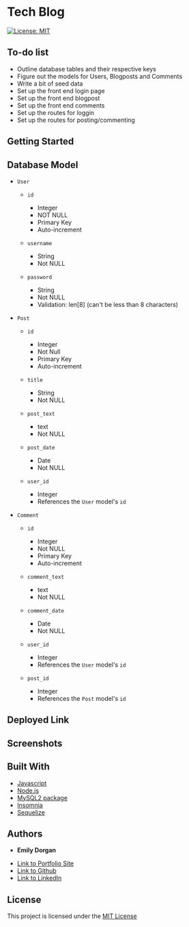 # Tech Blog

[![License: MIT](https://img.shields.io/badge/License-MIT-yellow.svg)](https://opensource.org/licenses/MIT)

## To-do list

* Outline database tables and their respective keys
* Figure out the models for Users, Blogposts and Comments
* Write a bit of seed data
* Set up the front end login page
* Set up the front end blogpost
* Set up the front end comments
* Set up the routes for loggin
* Set up the routes for posting/commenting


## Getting Started

## Database Model

* `User`

    * `id`

        * Integer
        * NOT NULL
        * Primary Key
        * Auto-increment
    
    * `username`
        * String
        * Not NULL

    * `password`
        * String
        * Not NULL
        * Validation: len[8] (can't be less than 8 characters)

* `Post`
    * `id`
        * Integer
        * Not Null
        * Primary Key
        * Auto-increment
    
    * `title`
        * String
        * Not NULL
    
    * `post_text`
        * text
        * Not NULL
    
    * `post_date`
        * Date
        * Not NULL
    
    * `user_id`
        * Integer
        * References the `User` model's `id`

* `Comment`
    * `id`
        * Integer
        * Not NULL
        * Primary Key
        * Auto-increment
    
    * `comment_text`
        * text
        * Not NULL
    
    * `comment_date`
        * Date
        * Not NULL
    
    * `user_id`
        * Integer
        * References the `User` model's `id`

    * `post_id`
        * Integer
        * References the `Post` model's `id`
    



## Deployed Link



## Screenshots


## Built With

* [Javascript](https://developer.mozilla.org/en-US/docs/Web/JavaScript)
* [Node.js](https://nodejs.org/)
* [MySQL2 package](https://www.npmjs.com/package/mysql2)
* [Insomnia](https://insomnia.rest/)
* [Sequelize](https://sequelize.org/)


## Authors

* **Emily Dorgan** 

- [Link to Portfolio Site](https://emdorgan.github.io/updated-portfolio/)
- [Link to Github](https://github.com/emdorgan)
- [Link to LinkedIn](https://www.linkedin.com/in/emily-dorgan/)

## License

This project is licensed under the [MIT License](https://opensource.org/licenses/MIT)